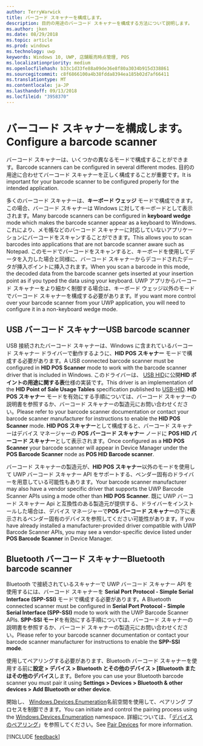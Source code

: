 ```yaml
---
author: TerryWarwick
title: バーコード スキャナーを構成します。
description: 目的の用途のバーコード スキャナーを構成する方法について説明します。
ms.author: jken
ms.date: 08/29/2018
ms.topic: article
ms.prod: windows
ms.technology: uwp
keywords: Windows 10, UWP, 店舗販売時点管理, POS
ms.localizationpriority: medium
ms.openlocfilehash: b33c1d33fe88a09de36e8f80a3034b915d338861
ms.sourcegitcommit: c8f6866100a4b38fdda8394ea185b02d7af66411
ms.translationtype: MT
ms.contentlocale: ja-JP
ms.lasthandoff: 09/13/2018
ms.locfileid: "3958370"
---
```

# <a name="configure-a-barcode-scanner"></a><span data-ttu-id="ceace-104">バーコード スキャナーを構成します。</span><span class="sxs-lookup"><span data-stu-id="ceace-104">Configure a barcode scanner</span></span>

<span data-ttu-id="ceace-105">バーコード スキャナーは、いくつかの異なるモードで構成することができます。</span><span class="sxs-lookup"><span data-stu-id="ceace-105">Barcode scanners can be configured in several different modes.</span></span>  <span data-ttu-id="ceace-106">目的の用途に合わせてバーコード スキャナーを正しく構成することが重要です。</span><span class="sxs-lookup"><span data-stu-id="ceace-106">It is important for your barcode scanner to be configured properly for the intended application.</span></span>

<span data-ttu-id="ceace-107">多くのバーコード スキャナーは、**キーボード ウェッジ** モードで構成できます。この場合、バーコード スキャナーは Windows に対してキーボードとして表示されます。</span><span class="sxs-lookup"><span data-stu-id="ceace-107">Many barcode scanners can be configured in **keyboard wedge** mode which makes the barcode scanner appear as a keyboard to Windows.</span></span>  <span data-ttu-id="ceace-108">これにより、メモ帳などのバーコード スキャナーに対応していないアプリケーションにバーコードをスキャンすることができます。</span><span class="sxs-lookup"><span data-stu-id="ceace-108">This allows you to scan barcodes into applications that are not barcode scanner aware such as Notepad.</span></span>  <span data-ttu-id="ceace-109">このモードでバーコードをスキャンすると、キーボードを使用してデータを入力した場合と同様に、バーコード スキャナーからデコードされたデータが挿入ポイントに挿入されます。</span><span class="sxs-lookup"><span data-stu-id="ceace-109">When you scan a barcode in this mode, the decoded data from the barcode scanner gets inserted at your insertion point as if you typed the data using your keyboard.</span></span>  <span data-ttu-id="ceace-110">UWP アプリからバーコード スキャナーをより細かく制御する場合は、キーボード ウェッジ以外のモードでバーコード スキャナーを構成する必要があります。</span><span class="sxs-lookup"><span data-stu-id="ceace-110">If you want more control over your barcode scanner from your UWP application, you will need to configure it in a non-keyboard wedge mode.</span></span>

## <a name="usb-barcode-scanner"></a><span data-ttu-id="ceace-111">USB バーコード スキャナー</span><span class="sxs-lookup"><span data-stu-id="ceace-111">USB barcode scanner</span></span>
<span data-ttu-id="ceace-112">USB 接続されたバーコード スキャナーは、Windows に含まれているバーコード スキャナー ドライバーで動作するように、**HID POS スキャナー** モードで構成する必要があります。</span><span class="sxs-lookup"><span data-stu-id="ceace-112">A USB connected barcode scanner must be configured in **HID POS Scanner** mode to work with the barcode scanner driver that is included in Windows.</span></span> <span data-ttu-id="ceace-113">このドライバーは、 [USB HID](http://www.usb.org/developers/hidpage/)に公開**HID ポイントの用途に関する表**仕様の実装です。</span><span class="sxs-lookup"><span data-stu-id="ceace-113">This driver is an implementation of the **HID Point of Sale Usage Tables** specification published to [USB-HID](http://www.usb.org/developers/hidpage/).</span></span>  <span data-ttu-id="ceace-114">**HID POS スキャナー** モードを有効にする手順については、バーコード スキャナーの説明書を参照するか、バーコード スキャナーの製造元にお問い合わせください。</span><span class="sxs-lookup"><span data-stu-id="ceace-114">Please refer to your barcode scanner documentation or contact your barcode scanner manufacturer for instructions to enable the **HID POS Scanner** mode.</span></span>  <span data-ttu-id="ceace-115">**HID POS スキャナー**として構成すると、バーコード スキャナーはデバイス マネージャーの **POS バーコード スキャナー** ノードに **POS HID バーコード スキャナー**として表示されます。</span><span class="sxs-lookup"><span data-stu-id="ceace-115">Once configured as a **HID POS Scanner** your barcode scanner will appear in Device Manager under the **POS Barcode Scanner** node as **POS HID Barcode scanner**.</span></span>

<span data-ttu-id="ceace-116">バーコード スキャナーの製造元が、**HID POS スキャナー**以外のモードを使用して UWP バーコード スキャナー API をサポートする、ベンダー固有のドライバーを用意している可能性もあります。</span><span class="sxs-lookup"><span data-stu-id="ceace-116">Your barcode scanner manufacturer may also have a vendor specific driver that supports the UWP Barcode Scanner APIs using a mode other than **HID POS Scanner**.</span></span>  <span data-ttu-id="ceace-117">既に UWP バーコード スキャナー Api と互換性のある製造元が提供する、ドライバーをインストールした場合は、デバイス マネージャーで**POS バーコード スキャナー**の下に表示されるベンダー固有のデバイスを参照してください可能性があります。</span><span class="sxs-lookup"><span data-stu-id="ceace-117">If you have already installed a manufacturer-provided driver compatible with UWP Barcode Scanner APIs, you may see a vendor-specific device listed under **POS Barcode Scanner** in Device Manager.</span></span>

## <a name="bluetooth-barcode-scanner"></a><span data-ttu-id="ceace-118">Bluetooth バーコード スキャナー</span><span class="sxs-lookup"><span data-stu-id="ceace-118">Bluetooth barcode scanner</span></span>
<span data-ttu-id="ceace-119">Bluetooth で接続されているスキャナーで UWP バーコード スキャナー API を使用するには、バーコード スキャナーを **Serial Port Protocol - Simple Serial Interface (SPP-SSI)** モードで構成する必要があります。</span><span class="sxs-lookup"><span data-stu-id="ceace-119">A Bluetooth connected scanner must be configured in **Serial Port Protocol - Simple Serial Interface (SPP-SSI)** mode to work with the UWP Barcode Scanner APIs.</span></span>  <span data-ttu-id="ceace-120">**SPP-SSI モード**を有効にする手順については、バーコード スキャナーの説明書を参照するか、バーコード スキャナーの製造元にお問い合わせください。</span><span class="sxs-lookup"><span data-stu-id="ceace-120">Please refer to your barcode scanner documentation or contact your barcode scanner manufacturer for instructions to enable the **SPP-SSI mode**.</span></span>

<span data-ttu-id="ceace-121">使用してペアリングする必要があります、Bluetooth バーコード スキャナーを使用する前に**設定 > デバイス > Bluetooth とその他のデバイス > [Bluetooth またはその他のデバイス**します。</span><span class="sxs-lookup"><span data-stu-id="ceace-121">Before you can use your Bluetooth barcode scanner you must pair it using **Settings > Devices > Bluetooth & other devices > Add Bluetooth or other device**.</span></span>

<span data-ttu-id="ceace-122">開始し、 [Windows.Devices.Enumeration](https://docs.microsoft.com/uwp/api/windows.devices.enumeration)名前空間を使用して、ペアリング プロセスを制御できます。</span><span class="sxs-lookup"><span data-stu-id="ceace-122">You can initiate and control the pairing process using the [Windows.Devices.Enumeration](https://docs.microsoft.com/uwp/api/windows.devices.enumeration) namespace.</span></span>  <span data-ttu-id="ceace-123">詳細については、「[デバイスのペアリング](https://docs.microsoft.com/windows/uwp/devices-sensors/pair-devices)」を参照してください。</span><span class="sxs-lookup"><span data-stu-id="ceace-123">See [Pair Devices](https://docs.microsoft.com/windows/uwp/devices-sensors/pair-devices) for more information.</span></span>

[!INCLUDE [feedback](./includes/pos-feedback.md)]